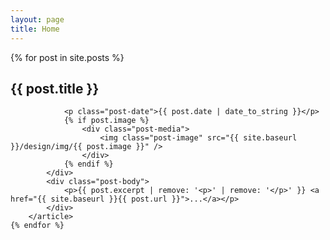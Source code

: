 ```yaml
---
layout: page
title: Home
---
```


<section class="posts">
    {% for post in site.posts %}
        <article class="post" data-href="{{ site.baseurl }}{{ post.url }}">
            <div class="post-heading">
                <h2 class="post-title">
                    {{ post.title }}
                </h2>

                <p class="post-date">{{ post.date | date_to_string }}</p>
                {% if post.image %}
                    <div class="post-media">
                        <img class="post-image" src="{{ site.baseurl }}/design/img/{{ post.image }}" />
                    </div>
                {% endif %}
            </div>
            <div class="post-body">
                <p>{{ post.excerpt | remove: '<p>' | remove: '</p>' }} <a href="{{ site.baseurl }}{{ post.url }}">...</a></p>
            </div>
        </article>
    {% endfor %}

</section>
